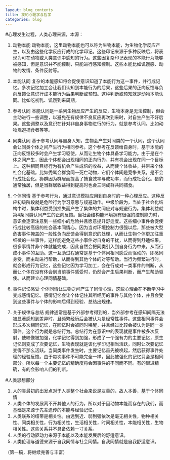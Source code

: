```yaml
---
layout: blog_contents
title: 我的心理学与哲学
categories: blog
---
```


#心理发生过程，人类心理来源，本源：

1. 动物本能
    动物本能，这里动物本能也可以称为生物本能，为生物化学反应产生，以及由这些化学反应行成的化学印记。这些印记来源于多种反映后，将表现为可在动物或人类意识中感知的行为。这些因复杂印记表现的本能行为能够被感知，但是意识并不能控制，只能进行感知控制。这些本能比如饥饿感、动物的发情、条件反射等。

2. 本能认同
    复杂的本能感知将会促使意识知道了本能行为这一事件，并行成记忆。多次记忆加工会让我们认知到本能行为的后果，这些后果的正向反馈与负向反馈让意识行成本能行为后果判断或预知。这种判断或预知就是动物本能认同。比如吃初乳、饥饿到来周期。

3. 参考认同
    本能认同是一系列生物反应产生的反应，生物本身是无法控制，但会主动进行一些调整，以避免在有规律不良反应再次到来时，对自生产生不好后果。这些调整以及意识在针对非自身事物进行的行为，就是参考认同。比如动物规避捕食者等等。

4. 同类认同
    基于参考认同与自身人知，生物会产生对同类的一个认同，这个认同会让同类个体之间产生行为相同参考。这个参考在反馈给自身时，基于本能的正向反馈较多时会产生学习驱使，从而让生物个体具备学习能力。由于是在个体之间产生，因此个体都会出现相同的正向行为，并有机会出现在同一个目标上。这种相同目标行为有机会产生成倍的收益，从而使个体收益，并带来个体社会化基础。比如秃鹫会群食同一死亡动物，它们个体间是竞争关系，是不会行成社会化。狮群因为群居而提高了捕食效率与成功率，而行成社会化。猎豹通常独居，但是当群居收益得到提高时也会三两成群共同捕食。

5. 个体同情
    基于参考行为，通过意识模拟应用到自身时的一种心理反应。这种反应初级阶段就是危险行为学习意思与规避动作。中级阶段为，当处于社会化结构中时，集体利益受到损失而产生了集体的共同应对与规避行为。集体利益就第4条同类认同产生的正向反馈。当社会结构能环境拥有很强的控制能力时，意识会逐渐注意到一些细小的危险并且愿意提升舒适度。这些细小事件会促使行成比较高级的社会基本同情心。因为当对环境控制力很强以后，那些被大型危害事件掩盖的一般性负向反馈会得到意识的处理，从而让生物个体更加注重细微的一些事件，这样能避免这些小事件对自身的干扰，从而得到舒适结果。很多事情并非个体就能完成，因此自然会把同类引入到自身行为中来，从而行成小事件的互助。这一互助过程通常是基于个体间相同感受而驱动的，即感同身受，而主动进行帮助，从而得到其他个体的对等帮助。当行为频繁进行时，就会形成行为记忆，这些记忆因为学习加工，会在行成对一类事件的判断，从而让个体在没有体会到当前事件感受时，仍然会产生后果判断，而产生帮助驱使。从而建立心理同情基础。

6. 事件记忆感受
    个体同情让生物之间产生了同情心理，这些心理会在不断学习中变成感情记忆。感情记忆会让个体记住其所经历的事件与其他个体，并且会受到这些事件与个体的影响后得到经验、总结出规律。

7. 关于规律与总结
    规律通常是基于外部参考得到的，当外部参考在感知间隔无法被显著感知到差异时，且频繁经历后会被认为是经常性事件。这些相同事件会形成多次相同记忆，在回忆时会被同时唤醒，并且经过比较会被认为是同一类事件。这个行为就是总结行为。总结行为在意识中的表现就是事件被多次反射，使映像被加强，化学记忆得到加强，形成了一个强有力的主要记忆，原生记忆则变成了次要记忆，生物表现就是该化学印记相当活跃，同时让次要记忆变得不那么活跃。当同类事件发生时，主要记忆首先被唤起，然后获得事件处理的经验反馈。由于每次事件不可能完全一样，因此被强化的记忆只会是相同部分。所以每一个主要记忆的精确度将会因事件的不同而不同。有的很进精确，有的会影响人们的判断。

#人类思想部分

1. 人的类最初的出发点对于人类整个社会来说是友善的，故人本善，基于个体同情
2. 人类个体的发展离不开其他人的行为，所以对于因动物本能而存在的我们，而基础是来源于先辈遗传的本能与经验记忆。
3. 人类联系的纽带是相关性。由远到近、弱到强依次是毫无相关性，物种相关性、同类相关性，行为相关性，生活相关性，时间相关性，本能相关性，生物相关性。这些关系并不具备依赖一寸关系。
4. 人类的行动驱动力来源于本能以及本能发展后的舒适意识。
5. 人类伦理与道德来源于自我同情与社会同情。自我同情就是自我舒适意识。

（第一稿，将继续完善与丰富）
